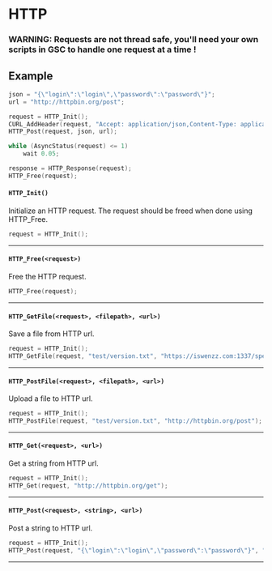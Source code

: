 # HTTP

### WARNING: **Requests are not thread safe, you'll need your own scripts in GSC to handle one request at a time !**

## Example
```c
json = "{\"login\":\"login\",\"password\":\"password\"}";
url = "http://httpbin.org/post";

request = HTTP_Init();
CURL_AddHeader(request, "Accept: application/json,Content-Type: application/json");
HTTP_Post(request, json, url);

while (AsyncStatus(request) <= 1)
	wait 0.05;

response = HTTP_Response(request);
HTTP_Free(request);
```

#### ``HTTP_Init()``
Initialize an HTTP request.
The request should be freed when done using HTTP_Free.

```c
request = HTTP_Init();
```
<hr>

#### ``HTTP_Free(<request>)``
Free the HTTP request.

```c
HTTP_Free(request);
```
<hr>

#### ``HTTP_GetFile(<request>, <filepath>, <url>)``
Save a file from HTTP url.

```c
request = HTTP_Init();
HTTP_GetFile(request, "test/version.txt", "https://iswenzz.com:1337/speedrun_app/version.txt");
```
<hr>

#### ``HTTP_PostFile(<request>, <filepath>, <url>)``
Upload a file to HTTP url.

```c
request = HTTP_Init();
HTTP_PostFile(request, "test/version.txt", "http://httpbin.org/post");
```
<hr>

#### ``HTTP_Get(<request>, <url>)``
Get a string from HTTP url.

```c
request = HTTP_Init();
HTTP_Get(request, "http://httpbin.org/get");
```
<hr>

#### ``HTTP_Post(<request>, <string>, <url>)``
Post a string to HTTP url.

```c
request = HTTP_Init();
HTTP_Post(request, "{\"login\":\"login\",\"password\":\"password\"}", "http://httpbin.org/post");
```
<hr>
